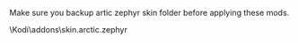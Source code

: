 Make sure you backup artic zephyr skin folder before applying these mods.

\Kodi\addons\skin.arctic.zephyr
